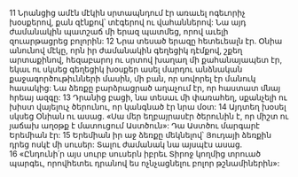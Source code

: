 11 Նրանցից ամէն մէկին սրտապնդում էր առաւել ոգեւորիչ խօսքերով, քան զէնքով՝ տէգերով ու վահաններով: Նա այդ ժամանակին պատշաճ մի երազ պատմեց, որով աւելի զուարթացրեց բոլորին: 12 Նրա տեսած երազը հետեւեալն էր. Օնիա անունով մէկը, որն իր ժամանակին գեղեցիկ դէմքով, շքեղ արտաքինով, հեզաբարոյ ու սրտով խաղաղ մի քահանայապետ էր, եկաւ ու սկսեց գեղեցիկ խօսքեր ասել մարդու անձնական քաջագործութիւնների մասին, մի բան, որ սովորել էր մանուկ հասակից: Նա ձեռքը բարձրացրած աղաչում էր, որ հաստատ մնայ հրեայ ազգը: 13 Դրանից բացի, նա տեսաւ մի փառահեղ, սքանչելի ու խիստ վայելուչ ծերունու, որ կանգնած էր նրա մօտ: 14 Այդտեղ խօսել սկսեց Օնիան ու ասաց. «Սա մեր եղբայրասէր ծերունին է, որ միշտ ու յաճախ աղօթք է մատուցում Աստծուն»: Դա Աստծու մարգարէ Երեմիան էր: 15 Երեմիան իր աջ ձեռքը մեկնելով՝ Յուդայի ձեռքին դրեց ոսկէ մի սուսեր: Տալու ժամանակ նա այսպէս ասաց. 16 «Ընդունի՛ր այս սուրբ սուսերն իբրեւ Տիրոջ կողմից տրուած պարգեւ, որովհետեւ դրանով ես ոչնչացնելու բոլոր թշնամիներին»:
